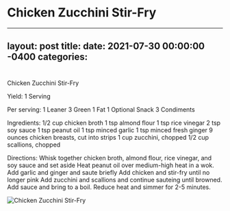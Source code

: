 # Chicken Zucchini Stir-Fry
---
layout: post
title: 
date:   2021-07-30 00:00:00 -0400
categories: 
---
# 

Chicken Zucchini Stir-Fry

Yield:
1 Serving

Per serving:
1 Leaner
3 Green
1 Fat
1 Optional Snack
3 Condiments

Ingredients:
1/2 cup chicken broth
1 tsp almond flour
1 tsp rice vinegar
2 tsp soy sauce
1 tsp peanut oil
1 tsp minced garlic
1 tsp minced fresh ginger
9 ounces chicken breasts, cut into strips
1 cup zucchini, chopped
1/2 cup scallions, chopped

Directions:
Whisk together chicken broth, almond flour, rice vinegar, and soy sauce and set aside
Heat peanut oil over medium-high heat in a wok.
Add garlic and ginger and saute briefly
Add chicken and stir-fry until no longer pink
Add zucchini and scallions and continue sauteing until browned. Add sauce and bring to a boil.
Reduce heat and simmer for 2-5 minutes.

![Chicken Zucchini Stir-Fry](/images/Chicken%20Zucchini%20Stir-Fry.png)

